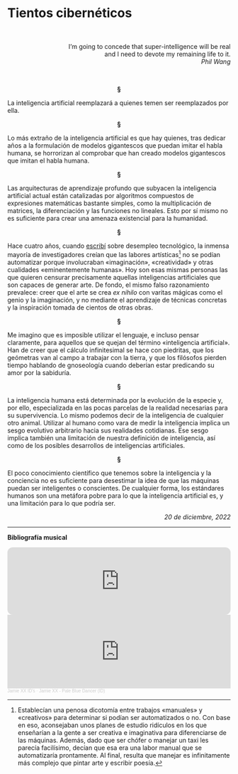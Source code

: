 # Tientos cibernéticos

<br>
<p align="right"> 
I’m going to concede that super-intelligence will be real
<br>
and I need to devote my remaining life to it.
<br>
<i>
Phil Wang
</i>
</p>
<br>

<p align="center"> <b>
§
</b>
</p>

La inteligencia artificial reemplazará a quienes temen ser reemplazados por ella.

<p align="center"> <b>
§
</b>
</p>

Lo más extraño de la inteligencia artificial es que hay quienes, tras dedicar años a la formulación de modelos gigantescos que puedan imitar el habla humana, se horrorizan al comprobar que han creado modelos gigantescos que imitan el habla humana.

<p align="center"> <b>
§
</b>
</p>

Las arquitecturas de aprendizaje profundo que subyacen la inteligencia artificial actual están catalizadas por algoritmos compuestos de expresiones matemáticas bastante simples, como la multiplicación de matrices, la diferenciación y las funciones no lineales. Esto por sí mismo no es suficiente para crear una amenaza existencial para la humanidad.

<p align="center"> <b>
§
</b>
</p>

Hace cuatro años, cuando [escribí](https://www.academia.edu/43673994/La_Cuarta_Revolucio_n_Industrial_y_la_planeacio_n_poli_tica_en_Me_xico) sobre desempleo tecnológico, la inmensa mayoría de investigadores creían que las labores artísticas[^1] no se podían automatizar porque involucraban «imaginación», «creatividad» y otras cualidades «eminentemente humanas». Hoy son esas mismas personas las que quieren censurar precisamente aquellas inteligencias artificiales que son capaces de generar arte. De fondo, el mismo falso razonamiento prevalece: creer que el arte se crea *ex nihilo* con varitas mágicas como el genio y la imaginación, y no mediante el aprendizaje de técnicas concretas y la inspiración tomada de cientos de otras obras.

<p align="center"> <b>
§
</b>
</p>

Me imagino que es imposible utilizar el lenguaje, e incluso pensar claramente, para aquellos que se quejan del término «inteligencia artificial». Han de creer que el cálculo infinitesimal se hace con piedritas, que los geómetras van al campo a trabajar con la tierra, y que los filósofos pierden tiempo hablando de gnoseología cuando deberían estar predicando su amor por la sabiduría.

<p align="center"> <b>
§
</b>
</p>

La inteligencia humana está determinada por la evolución de la especie y, por ello, especializada en las pocas parcelas de la realidad necesarias para su supervivencia. Lo mismo podemos decir de la inteligencia de cualquier otro animal. Utilizar al humano como vara de medir la inteligencia implica un sesgo evolutivo arbitrario hacia sus realidades cotidianas. Ese sesgo implica también una limitación de nuestra definición de inteligencia, así como de los posibles desarrollos de inteligencias artificiales.

<p align="center"> <b>
§
</b>
</p>

El poco conocimiento científico que tenemos sobre la inteligencia y la conciencia no es suficiente para desestimar la idea de que las máquinas puedan ser inteligentes o conscientes. De cualquier forma, los estándares humanos son una metáfora pobre para lo que la inteligencia artificial es, y una limitación para lo que podría ser.

<p align="right"> <i>
20 de diciembre, 2022
</i>
</p>

---
**Bibliografía musical**

<iframe style="border-radius:12px" src="https://open.spotify.com/embed/track/1Sc2RHxyKHMeyCChQTWTnp?utm_source=generator&theme=0" width="100%" height="152" frameBorder="0" allowfullscreen="" allow="autoplay; clipboard-write; encrypted-media; fullscreen; picture-in-picture" loading="lazy"></iframe>

<iframe width="100%" height="166" scrolling="no" frameborder="no" allow="autoplay" src="https://w.soundcloud.com/player/?url=https%3A//api.soundcloud.com/tracks/1358901880&color=%2304a9eb&auto_play=false&hide_related=false&show_comments=true&show_user=true&show_reposts=false&show_teaser=true"></iframe><div style="font-size: 10px; color: #cccccc;line-break: anywhere;word-break: normal;overflow: hidden;white-space: nowrap;text-overflow: ellipsis; font-family: Interstate,Lucida Grande,Lucida Sans Unicode,Lucida Sans,Garuda,Verdana,Tahoma,sans-serif;font-weight: 100;"><a href="https://soundcloud.com/robert-wilborn" title="Jamie XX ID&#x27;s" target="_blank" style="color: #cccccc; text-decoration: none;">Jamie XX ID&#x27;s</a> · <a href="https://soundcloud.com/robert-wilborn/jamie-xx-pale-blue-dancer-id" title="Jamie XX - Pale Blue Dancer (ID)" target="_blank" style="color: #cccccc; text-decoration: none;">Jamie XX - Pale Blue Dancer (ID)</a></div>

[^1]: Establecían una penosa dicotomía entre trabajos «manuales» y «creativos» para determinar si podían ser automatizados o no. Con base en eso, aconsejaban unos planes de estudio ridículos en los que enseñarían a la gente a ser creativa e imaginativa para diferenciarse de las máquinas. Además, dado que ser chófer o manejar un taxi les parecía facilísimo, decían que esa era una labor manual que se automatizaría prontamente. Al final, resulta que manejar es infinitamente más complejo que pintar arte y escribir poesía.